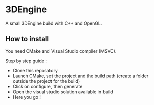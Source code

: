 # 3DEngine

A small 3DEngine build with C++ and OpenGL.

## How to install

You need CMake and Visual Studio compiler (MSVC).

Step by step guide :

- Clone this reposatory
- Launch CMake, set the project and the build path (create a folder outside the project for the build)
- Click on configure, then generate
- Open the visual studio solution available in build
- Here you go !